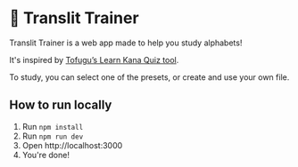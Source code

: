 # 🔷 Translit Trainer

Translit Trainer is a web app made to help you study alphabets! 

It's inspired by [Tofugu’s Learn Kana Quiz tool](https://kana-quiz.tofugu.com).

To study, you can select one of the presets, or create and use your own file.

## How to run locally

1. Run `npm install`
1. Run `npm run dev`
1. Open http://localhost:3000
1. You're done!
